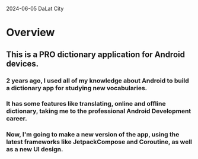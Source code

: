 2024-06-05 DaLat City
# Overview

## This is a PRO dictionary application for Android devices.

### 2 years ago, I used all of my knowledge about Android to build a dictionary app for studying new vocabularies.
### It has some features like translating, online and offline dictionary, taking me to the professional Android Development career.
### Now, I'm going to make a new version of the app, using the latest frameworks like JetpackCompose and Coroutine, as well as a new UI design.
